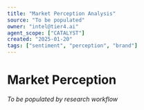 ```yaml
---
title: "Market Perception Analysis"
source: "To be populated"
owner: "intel@tier4.ai"
agent_scope: ["CATALYST"]
created: "2025-01-20"
tags: ["sentiment", "perception", "brand"]
---
```


# Market Perception

*To be populated by research workflow*
